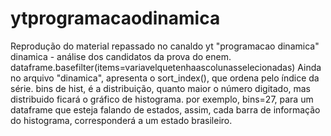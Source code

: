 # ytprogramacaodinamica
Reprodução do material repassado no canaldo yt "programacao dinamica"
dinamica - análise dos candidatos da prova do enem. dataframe.basefilter(items=variavelquetenhaascolunasselecionadas)
Ainda no arquivo "dinamica", apresenta o sort_index(), que ordena pelo índice da série.
bins de hist, é a distribuição, quanto maior o número digitado, mas distribuido ficará o gráfico de histograma.
por exemplo, bins=27, para um dataframe que esteja falando de estados, assim, cada barra de informação do histograma, corresponderá a um estado brasileiro.



